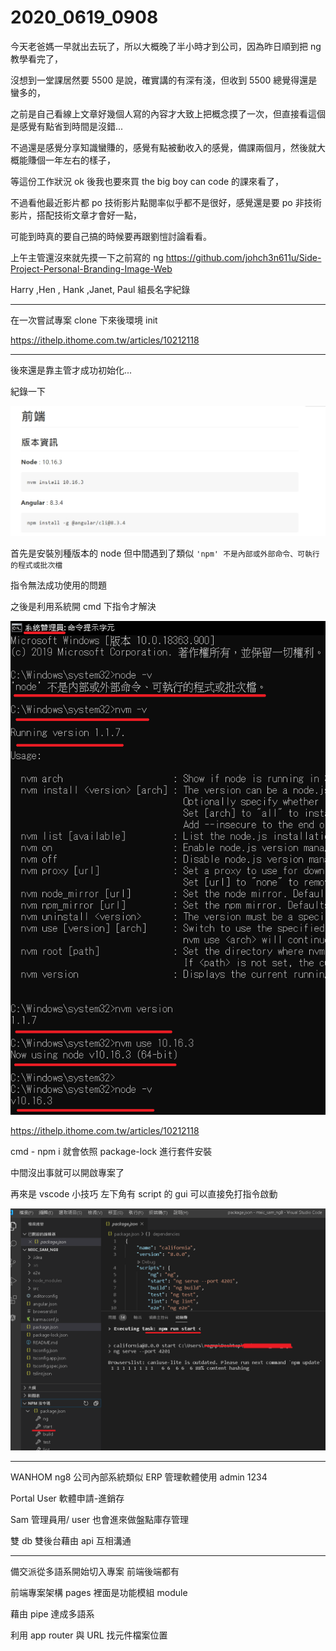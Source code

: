 # 2020_0619_0908

今天老爸媽一早就出去玩了，所以大概晚了半小時才到公司，因為昨日順到把 ng 教學看完了，

沒想到一堂課居然要 5500 是說，確實講的有深有淺，但收到 5500 總覺得還是蠻多的，

之前是自己看線上文章好幾個人寫的內容才大致上把概念摸了一次，但直接看這個是感覺有點省到時間是沒錯...

不過還是感覺分享知識蠻賺的，感覺有點被動收入的感覺，備課兩個月，然後就大概能賺個一年左右的樣子，

等這份工作狀況 ok 後我也要來買 the big boy can code 的課來看了，

不過看他最近影片都 po 技術影片點閱率似乎都不是很好，感覺還是要 po 非技術影片，搭配技術文章才會好一點，

可能到時真的要自己搞的時候要再跟劉愷討論看看。

上午主管還沒來就先摸一下之前寫的 ng <https://github.com/johch3n611u/Side-Project-Personal-Branding-Image-Web>

Harry ,Hen , Hank ,Janet, Paul 組長名字紀錄

---

在一次嘗試專案 clone 下來後環境 init

<https://ithelp.ithome.com.tw/articles/10212118>

---

後來還是靠主管才成功初始化...

紀錄一下

![img](/sinda-notes/img/emtInit.jpg)

首先是安裝別種版本的 node 但中間遇到了類似 `'npm' 不是內部或外部命令、可執行的程式或批次檔`

指令無法成功使用的問題

之後是利用系統開 cmd 下指令才解決

![img](../img/cmdSys.png)

<https://ithelp.ithome.com.tw/articles/10212118>

cmd - npm i 就會依照 package-lock 進行套件安裝

中間沒出事就可以開啟專案了

再來是 vscode 小技巧 左下角有 script 的 gui 可以直接免打指令啟動

![alt](/sinda-notes/img/vscodeuseGUIcmd.png)

---

WANHOM ng8 公司內部系統類似 ERP 管理軟體使用 admin 1234

Portal User 軟體申請-進銷存

Sam 管理員用/ user 也會進來做盤點庫存管理

雙 db 雙後台藉由 api 互相溝通

---

備交派從多語系開始切入專案 前端後端都有

前端專案架構 pages 裡面是功能模組 module

藉由 pipe 達成多語系

利用 app router 與 URL 找元件檔案位置
